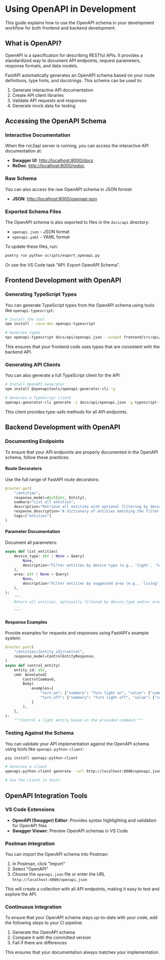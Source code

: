 # Using OpenAPI in Development

This guide explains how to use the OpenAPI schema in your development workflow for both frontend and backend development.

## What is OpenAPI?

OpenAPI is a specification for describing RESTful APIs. It provides a standardized way to document API endpoints, request parameters, response formats, and data models.

FastAPI automatically generates an OpenAPI schema based on your route definitions, type hints, and docstrings. This schema can be used to:

1. Generate interactive API documentation
2. Create API client libraries
3. Validate API requests and responses
4. Generate mock data for testing

## Accessing the OpenAPI Schema

### Interactive Documentation

When the rvc2api server is running, you can access the interactive API documentation at:

- **Swagger UI**: [http://localhost:8000/docs](http://localhost:8000/docs)
- **ReDoc**: [http://localhost:8000/redoc](http://localhost:8000/redoc)

### Raw Schema

You can also access the raw OpenAPI schema in JSON format:

- **JSON**: [http://localhost:8000/openapi.json](http://localhost:8000/openapi.json)

### Exported Schema Files

The OpenAPI schema is also exported to files in the `docs/api` directory:

- `openapi.json` - JSON format
- `openapi.yaml` - YAML format

To update these files, run:

```bash
poetry run python scripts/export_openapi.py
```

Or use the VS Code task "API: Export OpenAPI Schema".

## Frontend Development with OpenAPI

### Generating TypeScript Types

You can generate TypeScript types from the OpenAPI schema using tools like `openapi-typescript`:

```bash
# Install the tool
npm install --save-dev openapi-typescript

# Generate types
npx openapi-typescript docs/api/openapi.json --output frontend/src/api/generated/types.ts
```

This ensures that your frontend code uses types that are consistent with the backend API.

### Generating API Clients

You can also generate a full TypeScript client for the API:

```bash
# Install OpenAPI Generator
npm install @openapitools/openapi-generator-cli -g

# Generate a TypeScript client
openapi-generator-cli generate -i docs/api/openapi.json -g typescript-fetch -o frontend/src/api/generated
```

This client provides type-safe methods for all API endpoints.

## Backend Development with OpenAPI

### Documenting Endpoints

To ensure that your API endpoints are properly documented in the OpenAPI schema, follow these practices:

#### Route Decorators

Use the full range of FastAPI route decorators:

```python
@router.get(
    "/entities",
    response_model=dict[str, Entity],
    summary="List all entities",
    description="Retrieve all entities with optional filtering by device type or area.",
    response_description="A dictionary of entities matching the filter criteria.",
    tags=["entities"]
)
```

#### Parameter Documentation

Document all parameters:

```python
async def list_entities(
    device_type: str | None = Query(
        None,
        description="Filter entities by device type (e.g., 'light', 'tank', 'temperature')"
    ),
    area: str | None = Query(
        None,
        description="Filter entities by suggested area (e.g., 'living', 'bedroom', 'bathroom')"
    ),
):
    """
    Return all entities, optionally filtered by device_type and/or area.
    ...
    """
```

#### Response Examples

Provide examples for requests and responses using FastAPI's example system:

```python
@router.post(
    "/entities/{entity_id}/control",
    response_model=ControlEntityResponse,
)
async def control_entity(
    entity_id: str,
    cmd: Annotated[
        ControlCommand,
        Body(
            examples={
                "turn_on": {"summary": "Turn light on", "value": {"command": "set", "state": "on"}},
                "turn_off": {"summary": "Turn light off", "value": {"command": "set", "state": "off"}},
            }
        ),
    ],
):
    """Control a light entity based on the provided command."""
```

### Testing Against the Schema

You can validate your API implementation against the OpenAPI schema using tools like `openapi-python-client`:

```bash
pip install openapi-python-client

# Generate a client
openapi-python-client generate --url http://localhost:8000/openapi.json --output api_client

# Use the client in tests
```

## OpenAPI Integration Tools

### VS Code Extensions

- **OpenAPI (Swagger) Editor**: Provides syntax highlighting and validation for OpenAPI files
- **Swagger Viewer**: Preview OpenAPI schemas in VS Code

### Postman Integration

You can import the OpenAPI schema into Postman:

1. In Postman, click "Import"
2. Select "OpenAPI"
3. Choose the `openapi.json` file or enter the URL `http://localhost:8000/openapi.json`

This will create a collection with all API endpoints, making it easy to test and explore the API.

### Continuous Integration

To ensure that your OpenAPI schema stays up-to-date with your code, add the following steps to your CI pipeline:

1. Generate the OpenAPI schema
2. Compare it with the committed version
3. Fail if there are differences

This ensures that your documentation always matches your implementation.
